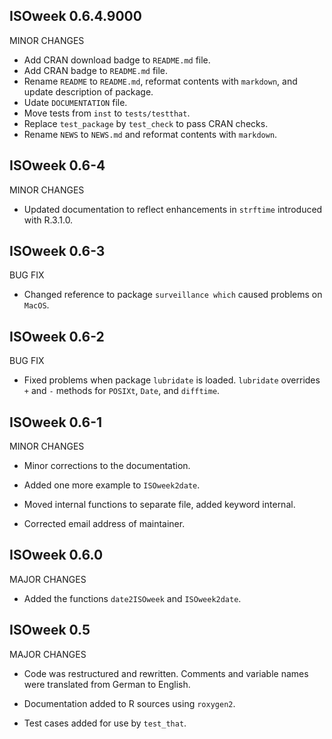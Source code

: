 ISOweek 0.6.4.9000
-------------

MINOR CHANGES

* Add CRAN download badge to `README.md` file.
* Add CRAN badge to `README.md` file.
* Rename `README` to `README.md`, reformat contents with `markdown`, and 
  update description of package.
* Udate `DOCUMENTATION` file.
* Move tests from `inst` to `tests/testthat`.
* Replace `test_package` by `test_check` to pass CRAN checks.
* Rename `NEWS` to `NEWS.md` and reformat contents with `markdown`.


ISOweek 0.6-4
-------------

MINOR CHANGES

* Updated documentation to reflect enhancements in `strftime` introduced with R.3.1.0.


ISOweek 0.6-3
-------------

BUG FIX

* Changed reference to package `surveillance which` caused problems on `MacOS`.


ISOweek 0.6-2
-------------

BUG FIX

* Fixed problems when package `lubridate` is loaded.
  `lubridate` overrides `+` and `-` methods for `POSIXt`, `Date`, and `difftime`.


ISOweek 0.6-1
-------------

MINOR CHANGES

* Minor corrections to the documentation.

* Added one more example to `ISOweek2date`.

* Moved internal functions to separate file, added keyword internal.

* Corrected email address of maintainer.


ISOweek 0.6.0
-------------

MAJOR CHANGES

* Added the functions `date2ISOweek` and `ISOweek2date`.


ISOweek 0.5
-----------

MAJOR CHANGES

* Code was restructured and rewritten. Comments and variable names were translated 
  from German to English.

* Documentation added to R sources using `roxygen2`.

* Test cases added for use by `test_that`.
